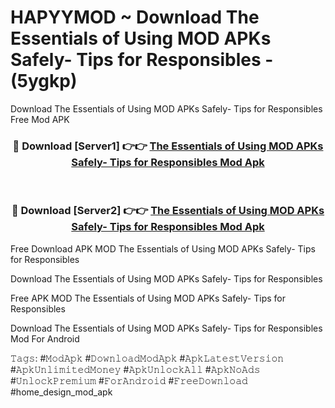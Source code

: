 # HAPYYMOD ~ Download The Essentials of Using MOD APKs Safely- Tips for Responsibles - (5ygkp)
Download The Essentials of Using MOD APKs Safely- Tips for Responsibles Free Mod APK

<div align="center">
<h3>🔴 Download [Server1] 👉👉 <a href="https://apk-comot.site?title=The_Essentials_of_Using_MOD_APKs_Safely-_Tips_for_Responsibles">The Essentials of Using MOD APKs Safely- Tips for Responsibles Mod Apk</a></h3><br>

<h3>🔴 Download [Server2] 👉👉 <a href="https://apk-comot.site?title=The_Essentials_of_Using_MOD_APKs_Safely-_Tips_for_Responsibles">The Essentials of Using MOD APKs Safely- Tips for Responsibles Mod Apk</a></h3>
</div>


Free Download APK MOD The Essentials of Using MOD APKs Safely- Tips for Responsibles

Download The Essentials of Using MOD APKs Safely- Tips for Responsibles 

Free APK MOD The Essentials of Using MOD APKs Safely- Tips for Responsibles 

Download The Essentials of Using MOD APKs Safely- Tips for Responsibles Mod For Android

𝚃𝚊𝚐𝚜: #𝙼𝚘𝚍𝙰𝚙𝚔 #𝙳𝚘𝚠𝚗𝚕𝚘𝚊𝚍𝙼𝚘𝚍𝙰𝚙𝚔 #𝙰𝚙𝚔𝙻𝚊𝚝𝚎𝚜𝚝𝚅𝚎𝚛𝚜𝚒𝚘𝚗 #𝙰𝚙𝚔𝚄𝚗𝚕𝚒𝚖𝚒𝚝𝚎𝚍𝙼𝚘𝚗𝚎𝚢 #𝙰𝚙𝚔𝚄𝚗𝚕𝚘𝚌𝚔𝙰𝚕𝚕 #𝙰𝚙𝚔𝙽𝚘𝙰𝚍𝚜 #𝚄𝚗𝚕𝚘𝚌𝚔𝙿𝚛𝚎𝚖𝚒𝚞𝚖 #𝙵𝚘𝚛𝙰𝚗𝚍𝚛𝚘𝚒𝚍 #𝙵𝚛𝚎𝚎𝙳𝚘𝚠𝚗𝚕𝚘𝚊𝚍 #home_design_mod_apk